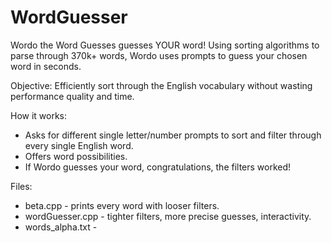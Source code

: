 # WordGuesser
Wordo the Word Guesses guesses YOUR word! Using sorting algorithms to parse through 370k+ words, Wordo uses prompts to guess your chosen word in seconds.

Objective:
Efficiently sort through the English vocabulary without wasting performance quality and time.

How it works:
- Asks for different single letter/number prompts to sort and filter through every single English word.
- Offers word possibilities.
- If Wordo guesses your word, congratulations, the filters worked!

Files:
- beta.cpp - prints every word with looser filters.
- wordGuesser.cpp - tighter filters, more precise guesses, interactivity.
- words_alpha.txt - 
